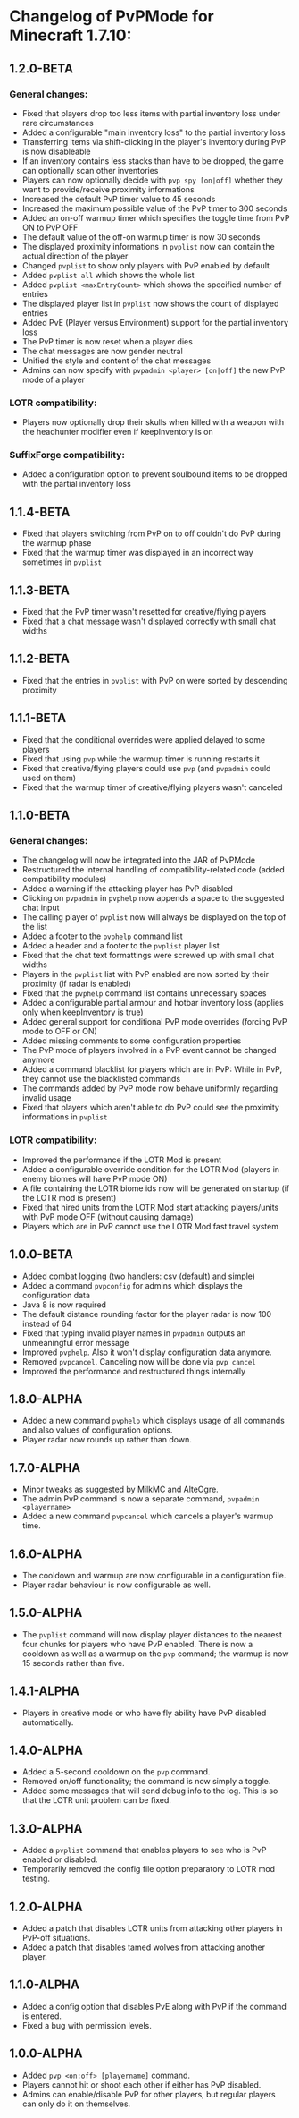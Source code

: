 # Changelog of PvPMode for Minecraft 1.7.10:

## 1.2.0-BETA
### General changes:
* Fixed that players drop too less items with partial inventory loss under rare circumstances
* Added a configurable "main inventory loss" to the partial inventory loss
* Transferring items via shift-clicking in the player's inventory during PvP is now disableable
* If an inventory contains less stacks than have to be dropped, the game can optionally scan other inventories
* Players can now optionally decide with `pvp spy [on|off]` whether they want to provide/receive proximity informations
* Increased the default PvP timer value to 45 seconds
* Increased the maximum possible value of the PvP timer to 300 seconds
* Added an on-off warmup timer which specifies the toggle time from PvP ON to PvP OFF
* The default value of the off-on warmup timer is now 30 seconds
* The displayed proximity informations in `pvplist` now can contain the actual direction of the player
* Changed `pvplist` to show only players with PvP enabled by default
* Added `pvplist all` which shows the whole list
* Added `pvplist <maxEntryCount>` which shows the specified number of entries
* The displayed player list in `pvplist` now shows the count of displayed entries
* Added PvE (Player versus Environment) support for the partial inventory loss
* The PvP timer is now reset when a player dies
* The chat messages are now gender neutral
* Unified the style and content of the chat messages
* Admins can now specify with `pvpadmin <player> [on|off]` the new PvP mode of a player

### LOTR compatibility:
* Players now optionally drop their skulls when killed with a weapon with the headhunter modifier even if keepInventory is on

### SuffixForge compatibility:
* Added a configuration option to prevent soulbound items to be dropped with the partial inventory loss

## 1.1.4-BETA
* Fixed that players switching from PvP on to off couldn't do PvP during the warmup phase
* Fixed that the warmup timer was displayed in an incorrect way sometimes in `pvplist`

## 1.1.3-BETA
* Fixed that the PvP timer wasn't resetted for creative/flying players
* Fixed that a chat message wasn't displayed correctly with small chat widths

## 1.1.2-BETA
* Fixed that the entries in `pvplist` with PvP on were sorted by descending proximity

## 1.1.1-BETA
* Fixed that the conditional overrides were applied delayed to some players
* Fixed that using `pvp` while the warmup timer is running restarts it
* Fixed that creative/flying players could use `pvp` (and `pvpadmin` could used on them)
* Fixed that the warmup timer of creative/flying players wasn't canceled

## 1.1.0-BETA
### General changes:
* The changelog will now be integrated into the JAR of PvPMode
* Restructured the internal handling of compatibility-related code (added compatibility modules)
* Added a warning if the attacking player has PvP disabled
* Clicking on `pvpadmin` in `pvphelp` now appends a space to the suggested chat input
* The calling player of `pvplist` now will always be displayed on the top of the list
* Added a footer to the `pvphelp` command list
* Added a header and a footer to the `pvplist` player list
* Fixed that the chat text formattings were screwed up with small chat widths
* Players in the `pvplist` list with PvP enabled are now sorted by their proximity (if radar is enabled)
* Fixed that the `pvphelp` command list contains unnecessary spaces
* Added a configurable partial armour and hotbar inventory loss (applies only when keepInventory is true)
* Added general support for conditional PvP mode overrides (forcing PvP mode to OFF or ON)
* Added missing comments to some configuration properties
* The PvP mode of players involved in a PvP event cannot be changed anymore
* Added a command blacklist for players which are in PvP: While in PvP, they cannot use the blacklisted commands
* The commands added by PvP mode now behave uniformly regarding invalid usage
* Fixed that players which aren't able to do PvP could see the proximity informations in `pvplist`

### LOTR compatibility:
* Improved the performance if the LOTR Mod is present
* Added a configurable override condition for the LOTR Mod (players in enemy biomes will have PvP mode ON)
* A file containing the LOTR biome ids now will be generated on startup (if the LOTR mod is present)
* Fixed that hired units from the LOTR Mod start attacking players/units with PvP mode OFF (without causing damage)
* Players which are in PvP cannot use the LOTR Mod fast travel system

## 1.0.0-BETA
* Added combat logging (two handlers: csv (default) and simple)
* Added a command `pvpconfig` for admins which displays the configuration data
* Java 8 is now required
* The default distance rounding factor for the player radar is now 100 instead of 64
* Fixed that typing invalid player names in `pvpadmin` outputs an unmeaningful error message
* Improved `pvphelp`. Also it won't display configuration data anymore.
* Removed `pvpcancel`. Canceling now will be done via `pvp cancel`
* Improved the performance and restructured things internally

## 1.8.0-ALPHA
* Added a new command `pvphelp` which displays usage of all commands and also values of configuration options.
* Player radar now rounds up rather than down.

## 1.7.0-ALPHA
* Minor tweaks as suggested by MilkMC and AlteOgre.
* The admin PvP command is now a separate command, `pvpadmin <playername>`
* Added a new command `pvpcancel` which cancels a player's warmup time.

## 1.6.0-ALPHA
* The cooldown and warmup are now configurable in a configuration file.
* Player radar behaviour is now configurable as well.

## 1.5.0-ALPHA
* The `pvplist` command will now display player distances to the nearest four chunks for players who have PvP enabled. There is now a cooldown as well as a warmup on the `pvp` command; the warmup is now 15 seconds rather than five.

## 1.4.1-ALPHA
* Players in creative mode or who have fly ability have PvP disabled automatically.

## 1.4.0-ALPHA
* Added a 5-second cooldown on the `pvp` command.
* Removed on/off functionality; the command is now simply a toggle.
* Added some messages that will send debug info to the log. This is so that the LOTR unit problem can be fixed.

## 1.3.0-ALPHA
* Added a `pvplist` command that enables players to see who is PvP enabled or disabled.
* Temporarily removed the config file option preparatory to LOTR mod testing.

## 1.2.0-ALPHA
* Added a patch that disables LOTR units from attacking other players in PvP-off situations.
* Added a patch that disables tamed wolves from attacking another player.

## 1.1.0-ALPHA
* Added a config option that disables PvE along with PvP if the command is entered.
* Fixed a bug with permission levels.

## 1.0.0-ALPHA
* Added `pvp <on:off> [playername]` command.
* Players cannot hit or shoot each other if either has PvP disabled.
* Admins can enable/disable PvP for other players, but regular players can only do it on themselves.
